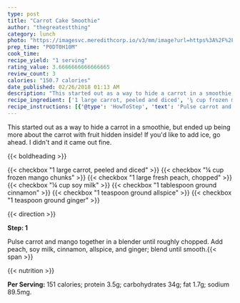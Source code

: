 ```yaml
---
type: post
title: "Carrot Cake Smoothie"
author: "thegreatestthing"
category: lunch
photo: "https://imagesvc.meredithcorp.io/v3/mm/image?url=https%3A%2F%2Fimages.media-allrecipes.com%2Fuserphotos%2F1123828.jpg"
prep_time: "P0DT0H10M"
cook_time: 
recipe_yield: "1 serving"
rating_value: 3.6666666666666665
review_count: 3
calories: "150.7 calories"
date_published: 02/26/2018 01:13 AM
description: "This started out as a way to hide a carrot in a smoothie, but ended up being more about the carrot with fruit hidden inside! If you'd like to add ice, go ahead. I didn't and it came out fine."
recipe_ingredient: ['1 large carrot, peeled and diced', '¼ cup frozen mango chunks', '1 large fresh peach, chopped', '¼ cup soy milk', '1 tablespoon ground cinnamon', '1 teaspoon ground allspice', '1 teaspoon ground ginger']
recipe_instructions: [{'@type': 'HowToStep', 'text': 'Pulse carrot and mango together in a blender until roughly chopped. Add peach, soy milk, cinnamon, allspice, and ginger; blend until smooth.\n'}]
---
```


This started out as a way to hide a carrot in a smoothie, but ended up being more about the carrot with fruit hidden inside! If you'd like to add ice, go ahead. I didn't and it came out fine. 

{{< boldheading >}}

{{< checkbox "1 large carrot, peeled and diced" >}}
{{< checkbox "¼ cup frozen mango chunks" >}}
{{< checkbox "1 large fresh peach, chopped" >}}
{{< checkbox "¼ cup soy milk" >}}
{{< checkbox "1 tablespoon ground cinnamon" >}}
{{< checkbox "1 teaspoon ground allspice" >}}
{{< checkbox "1 teaspoon ground ginger" >}}


{{< direction >}}

**Step: 1**

Pulse carrot and mango together in a blender until roughly chopped. Add peach, soy milk, cinnamon, allspice, and ginger; blend until smooth.{{< span >}}

{{< nutrition >}}

**Per Serving:** 151 calories; protein 3.5g; carbohydrates 34g; fat 1.7g; sodium 89.5mg.